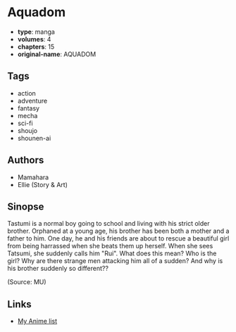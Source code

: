 # Aquadom

-   **type**: manga
-   **volumes**: 4
-   **chapters**: 15
-   **original-name**: AQUADOM

## Tags

-   action
-   adventure
-   fantasy
-   mecha
-   sci-fi
-   shoujo
-   shounen-ai

## Authors

-   Mamahara
-   Ellie (Story & Art)

## Sinopse

Tastumi is a normal boy going to school and living with his strict older brother. Orphaned at a young age, his brother has been both a mother and a father to him. One day, he and his friends are about to rescue a beautiful girl from being harrassed when she beats them up herself. When she sees Tatsumi, she suddenly calls him "Rui". What does this mean? Who is the girl? Why are there strange men attacking him all of a sudden? And why is his brother suddenly so different??

(Source: MU)

## Links

-   [My Anime list](https://myanimelist.net/manga/2427/Aquadom)

